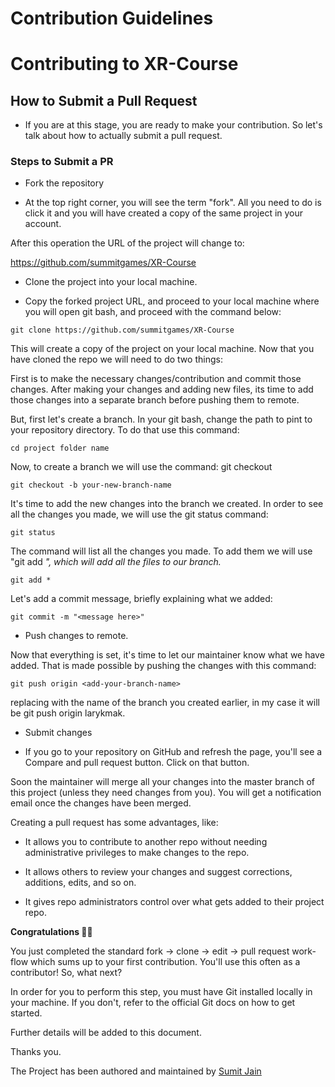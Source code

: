 # Contribution Guidelines

# Contributing to XR-Course



## How to Submit a Pull Request

- If you are at this stage, you are ready to make your contribution. So let's talk about how to actually submit a pull request.

### Steps to Submit a PR

* Fork the repository

-  At the top right corner, you will see the term "fork". All you need to do is click it and you will have created a copy of the same project in your account.


After this operation the URL of the project will change to:

https://github.com/summitgames/XR-Course


* Clone the project into your local machine.

- Copy the forked project URL, and proceed to your local machine where you will open git bash, and proceed with the command below:

`git clone https://github.com/summitgames/XR-Course`


This will create a copy of the project on your local machine. Now that you have cloned the repo we will need to do two things:


First is to make the necessary changes/contribution and commit those changes. After making your changes and adding new files, its time to add those changes into a separate branch before pushing them to remote.


But, first let's create a branch. In your git bash, change the path to pint to your repository directory. To do that use this command:

`cd project folder name`

Now, to create a branch we will use the command: git checkout


`git checkout -b your-new-branch-name`


It's time to add the new changes into the branch we created. In order to see all the changes you made, we will use the git status command:


`git status`


The command will list all the changes you made. To add them we will use "git add *", which will add all the files to our branch.*


`git add *`

Let's add a commit message, briefly explaining what we added:

`git commit -m "<message here>"`


- Push changes to remote.


Now that everything is set, it's time to let our maintainer know what we have added. That is made possible by pushing the changes with this command:

`git push origin <add-your-branch-name>`


replacing <add-your-branch-name> with the name of the branch you created earlier, in my case it will be git push origin larykmak.


- Submit changes


*  If you go to your repository on GitHub and refresh the page, you'll see a Compare and pull request button. Click on that button.

Soon the maintainer will merge all your changes into the master branch of this project (unless they need changes from you). You will get a notification email once the changes have been merged.


Creating a pull request has some advantages, like:

* It allows you to contribute to another repo without needing administrative privileges to make changes to the repo.

* It allows others to review your changes and suggest corrections, additions, edits, and so on.

* It gives repo administrators control over what gets added to their project repo.


**Congratulations 🥳🎉**


You just completed the standard fork -> clone -> edit -> pull request work-flow which sums up to your first contribution. You'll use this often as a contributor! So, what next?


In order for you to perform this step, you must have Git installed locally in your machine. If you don't, refer to the official Git docs on how to get started.


Further details will be added to this document.


Thanks you.

The Project has been authored and maintained by [Sumit Jain](https://github.com/summitgames/)
